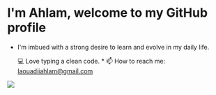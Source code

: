 # I'm Ahlam, welcome to my GitHub profile #

 * <div display="flex">I'm imbued with a strong desire to learn and evolve in my daily life.

   💻 Love typing a clean code. * 📫 How to reach me: laouadiiahlam@gmail.com </div>
 <img src="https://github.com/ahlam-laouadi/ahlam-laouadi/assets/124285240/2a0d65af-6748-4e11-9090-9e2f66a9c02f"/>
